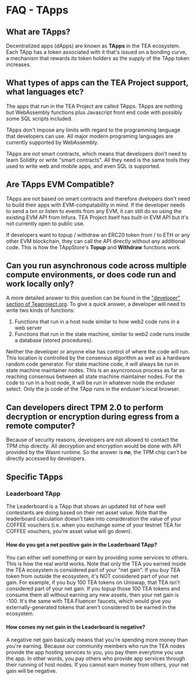 # FAQ - TApps

## What are TApps?
Decentralized apps (dApps) are known as **TApps** in the TEA ecosystem. Each TApp has a token associated with it that's issued on a bonding curve, a mechanism that rewards its token holders as the supply of the TApp token increases. 

## What types of apps can the TEA Project support, what languages etc?

The apps that run in the TEA Project are called TApps. TApps are nothing but WebAssembly functions plus Javascript front end code with possibly some SQL scripts included. 

TApps don't impose any limits with regard to the programming language that developers can use. All major modern programing languages are currently supported by WebAssembly.

TApps are not smart contracts, which means that developers don't need to learn Solidity or write "smart contracts". All they need is the same tools they used to write web and mobile apps, and even SQL is supported.

## Are TApps EVM Compatible?

TApps are not based on smart contracts and therefore dvelopers don't need to build their apps with EVM-compatability in mind. If the developer needs to send a txn or listen to events from any EVM, it can still do so using the existing EVM API from Infura. TEA Project itself has built-in EVM API but it's not currently open to public use. 

If developers want to topup / withdraw an ERC20 token from / to ETH or any other EVM blockchain, they can call the API directly without any additional code. This is how the TAppStore's **Topup** and **Withdraw** functions work.

## Can you run asynchronous code across multiple compute environments, or does code run and work locally only?

A more detailed answer to this question can be found in the ["developer" section of Teaproject.org](https://teaproject.org/doc/#/doc_list/get_started.md). To give a quick answer, a developer will need to write two kinds of functions:

1. Functions that run in a host node similar to how web2 code runs in a web server 
2. Functions that run in the state machine, similar to web2 code runs inside a database (stored procedures). 

Neither the developer or anyone else has control of where the code will run. This location is controlled by the consensus algorithm as well as a hardware random code generator. For state machine code, it will always be run in state machine maintainer nodes. This is an asyncronous process as far as reaching consensus between all state machine maintainer nodes. For the code to run in a host node, it will be run in whatever node the enduser select. Only the js code of the TApp runs in the enduser's local browser.

## Can developers direct TPM 2.0 to perform decryption or encryption during egress from a remote computer?

Because of security reasons, developers are not allowed to contact the TPM chip directly. All decryption and encryption would be done with API provided by the Wasm runtime. So the answer is **no**, the TPM chip can't be directly accessed by developers.

## Specific TApps

### Leaderboard TApp
The Leaderboard is a TApp that shows an updated list of how well contestants are doing based on their net asset value. Note that the leaderboard calculation doesn't take into consideration the value of your COFFEE vouchers (i.e. when you exchange some of your testnet TEA for COFFEE vouchers, you're asset value will go down).

#### How do you get a net positive gain in the Leaderboard TApp?

You can either sell something or earn by providing some services to others. This is how the real world works. Note that only the TEA you earned inside the TEA ecosystem is considered part of your "net gain". If you buy TEA token from outside the ecosystem, it's NOT considered part of your net gain. For example, if you buy 100 TEA tokens on Uniswap, that TEA isn't considered part of your net gain. If you topup those 100 TEA tokens and consume them all without earning any new assets, then your net gain is -100. It's the same with TEA Fluencer faucets, which would give you externally-generated tokens that aren't considered to be earned in the ecosystem.

#### How comes my net gain in the Leaderboard is negative?
A negative net gain basically means that you're spending more money than you're earning. Because our community members who run the TEA nodes provide the app hosting services to you, you pay them everytime you use the app. In other words, you pay others who provide app services through their running of host nodes. If you cannot earn money from others, your net gain will be negative.